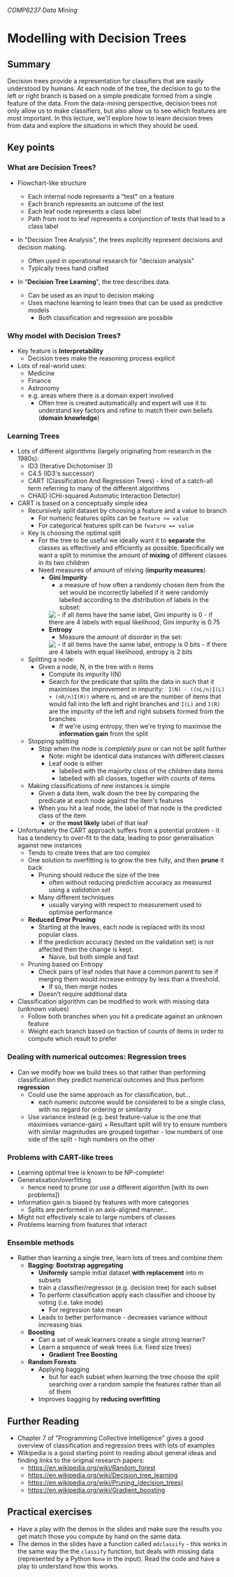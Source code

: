 *COMP6237 Data Mining*

# Modelling with Decision Trees

## Summary
Decision trees provide a representation for classifiers that are easily understood by humans. At each node of the tree, the decision to go to the left or right branch is based on a simple predicate formed from a single feature of the data. From the data-mining perspective, decision trees not only allow us to make classifiers, but also allow us to see which features are most important. In this lecture, we'll explore how to learn decision trees from data and explore the situations in which they should be used.

## Key points

### What are Decision Trees?
* Flowchart-like structure
	- Each internal node represents a "test" on a feature
	- Each branch represents an outcome of the test
	- Each leaf node represents a class label
	- Path from root to leaf represents a conjunction of tests that lead to a class label

* In "Decision Tree Analysis", the trees explicitly represent decisions and decision making. 
	- Often used in operational research for "decision analysis"
	- Typically trees hand crafted
* In "**Decision Tree Learning**", the tree describes data.
	- Can be used as an input to decision making
	- Uses machine learning to learn trees that can be used as predictive models
		- Both classification and regression are possible

### Why model with Decision Trees?
* Key feature is **Interpretability**
	- Decision trees make the reasoning process explicit
* Lots of real-world uses:
	- Medicine
	- Finance
	- Astronomy
	- e.g. areas where there is a domain expert involved
		+ Often tree is created automatically and expert will use it to understand key factors and refine to match their own beliefs (**domain knowledge**)

### Learning Trees
* Lots of different algorithms (largely originating from research in the 1980s):
	- ID3 (Iterative Dichotomiser 3) 
	- C4.5 (ID3's successor)
	- CART (Classification And Regression Trees) - kind of a catch-all term referring to many of the different algorithms
	- CHAID (CHi-squared Automatic Interaction Detector)
* CART is based on a conceptually simple idea
	- Recursively split dataset by choosing a feature and a value to branch
		- For numeric features splits can be `feature >= value`
		- For categorical features split can be `feature == value`
	- Key is choosing the optimal split
		+ For the tree to be useful we ideally want it to **separate** the classes as effectively and efficiently as possible. Specifically we want a split to minimise the amount of **mixing** of different classes in its two children
		+ Need measures of amount of mixing (**impurity measures**)
			- **Gini Impurity**
				+ a measure of how often a randomly chosen item from the set would be incorrectly labelled if it were randomly labelled according to the distribution of labels in the subset: <br/>
				<img style="vertical-align:text-top;" src="http://latex.codecogs.com/svg.latex?\small I_{G}(f) = \sum_{i=1}^{m} f_i (1-f_i) = \sum_{i\neq k}f_i f_k"/>
					- if all items have the same label, Gini impurity is 0
					- if there are 4 labels with equal likelihood, Gini impurity is 0.75
			- **Entropy**
				+ Measure the amount of disorder in the set:<br/>
				<img style="vertical-align:text-top;" src="http://latex.codecogs.com/svg.latex?\small I_{E}(f) = - \sum^{m}_{i=1} f_i \log_{2}f_i"/>
					- if all items have the same label, entropy is 0 bits
					- if there are 4 labels with equal likelihood, entropy is 2 bits
	- Splitting a node: 
		+ Given a node, N, in the tree with n items 
			+ Compute its impurity I(N)
			+ Search for the predicate that splits the data in such that it maximises the improvement in impurity: ` I(N) - ((nL/n)I(L) + (nR/n)I(R))` where `nL` and `nR` are the number of items that would fall into the left and right branches and `I(L)` and `I(R)` are the impurity of the left and right subsets formed from the branches
				* If we're using entropy, then we're trying to maximise the **information gain** from the split
	* Stopping splitting
		- Stop when the node is *completely pure* or can not be split further
			+ Note: might be identical data instances with different classes
			+ Leaf node is either
				* labelled with the majority class of the children data items
				* labelled with all classes, together with counts of items
	* Making classifications of new instances is simple
		- Given a data item, walk down the tree by comparing the predicate at each node against the item's features
		- When you hit a leaf node, the label of that node is the predicted class of the item
			+ or the **most likely** label of that leaf
* Unfortunately the CART approach suffers from a potential problem - it has a tendency to over-fit to the data, leading to poor generalisation against new instances
	- Tends to create trees that are too complex
	- One solution to overfitting is to grow the tree fully, and then **prune** it back
		+ Pruning should reduce the size of the tree
			- often without reducing predictive accuracy as measured using a *validation set*
		+ Many different techniques
			- usually varying with respect to measurement used to optimise performance
	+ **Reduced Error Pruning**
		* Starting at the leaves, each node is replaced with its most popular class. 
		* If the prediction accuracy (tested on the validation set) is not affected then the change is kept. 
			* Naive, but both simple and fast
	- Pruning based on Entropy
		+ Check pairs of leaf nodes that have a common parent to see if merging them would increase entropy by less than a threshold.
			- If so, then merge nodes
		+ Doesn’t require additional data
* Classification algorithm can be modified to work with missing data (unknown values)
	- Follow both branches when you hit a predicate against an unknown feature
	- Weight each branch based on fraction of counts of items in order to compute which result to prefer

### Dealing with numerical outcomes: Regression trees
* Can we modify how we build trees so that rather than performing classification they predict numerical outcomes and thus perform **regression**
	- Could use the same approach as for classification, but...
		+ each numeric outcome would be considered to be a single class, with no regard for ordering or similarity
	- Use variance instead (e.g. best feature-value is the one that maximises variance-gain)
			+ Resultant split will try to ensure numbers with similar magnitudes are grouped together
				- low numbers of one side of the split
				- high numbers on the other

### Problems with CART-like trees
* Learning optimal tree is known to be NP-complete!
* Generalisation/overfitting
	- hence need to prune (or use a different algorithm [with its own problems])
* Information gain is biased by features with more categories
	- Splits are performed in an axis-aligned manner...
* Might not effectively scale to large numbers of classes
* Problems learning from features that interact

### Ensemble methods
+ Rather than learning a single tree, learn lots of trees and combine them
	* **Bagging: Bootstrap aggregating**
		- **Uniformly** sample initial dataset **with replacement** into *m* subsets
		- train a classifier/regressor (e.g. decision tree) for each subset
		- To perform classification apply each classifier and choose by voting (i.e. take mode)
			- For regression take mean
		- Leads to better performance - decreases variance without increasing bias
	* **Boosting**
		- Can a set of weak learners create a single strong learner?
		- Learn a sequence of weak trees (i.e. fixed size trees)
			- **Gradient Tree Boosting**
	* **Random Forests**
		- Applying bagging
			- but for each subset when learning the tree choose the split searching over a random sample the features rather than all of them
		- Improves bagging by **reducing overfitting**
		
## Further Reading

* Chapter 7 of "Programming Collective Intelligence" gives a good overview of classification and regression trees with lots of examples
* Wikipedia is a good starting point to reading about general ideas and finding links to the original research papers:
	- https://en.wikipedia.org/wiki/Random_forest
	- https://en.wikipedia.org/wiki/Decision_tree_learning
	- https://en.wikipedia.org/wiki/Pruning_(decision_trees)
	- https://en.wikipedia.org/wiki/Gradient_boosting

## Practical exercises
* Have a play with the demos in the slides and make sure the results you get match those you compute by hand on the same data.
* The demos in the slides have a function called `mdclassify` - this works in the same way the the `classify` function, but deals with missing data (represented by a Python `None` in the input). Read the code and have a play to understand how this works.


